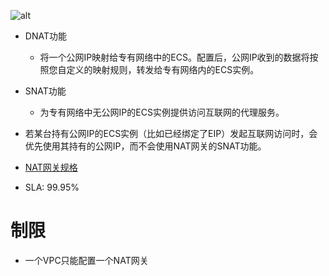 
![alt](http://static-aliyun-doc.oss-cn-hangzhou.aliyuncs.com/assets/img/13979/4440_zh-CN.png)

- DNAT功能
  * 将一个公网IP映射给专有网络中的ECS。配置后，公网IP收到的数据将按照您自定义的映射规则，转发给专有网络内的ECS实例。
- SNAT功能
  * 为专有网络中无公网IP的ECS实例提供访问互联网的代理服务。

- 若某台持有公网IP的ECS实例（比如已经绑定了EIP）发起互联网访问时，会优先使用其持有的公网IP，而不会使用NAT网关的SNAT功能。

- [NAT网关规格](https://help.aliyun.com/document_detail/42757.html)

- SLA: 99.95%

# 制限
 - 一个VPC只能配置一个NAT网关
